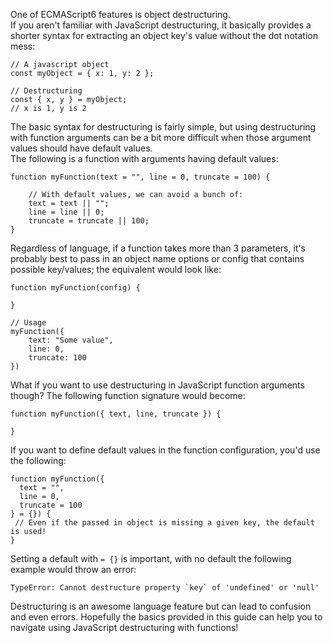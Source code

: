 One of ECMAScript6 features is object destructuring.  
If you aren't familiar with JavaScript destructuring, 
it basically provides a shorter syntax for extracting an object key's value without the dot notation mess:

```
// A javascript object
const myObject = { x: 1, y: 2 };

// Destructuring
const { x, y } = myObject;
// x is 1, y is 2
```

The basic syntax for destructuring is fairly simple,
but using destructuring with function arguments can be a bit more difficult 
when those argument values should have default values.  
The following is a function with arguments having default values:
```
function myFunction(text = "", line = 0, truncate = 100) {

    // With default values, we can avoid a bunch of:
    text = text || "";
    line = line || 0;
    truncate = truncate || 100;
}
```
Regardless of language, 
if a function takes more than 3 parameters, 
it's probably best to pass in an object name options or config that contains possible key/values; 
the equivalent would look like:
```
function myFunction(config) {

}

// Usage
myFunction({
    text: "Some value",
    line: 0,
    truncate: 100
})
```
What if you want to use destructuring in JavaScript function arguments though?
The following function signature would become:
```
function myFunction({ text, line, truncate }) {

}
```
If you want to define default values in the function configuration, you'd use the following:
```
function myFunction({ 
  text = "", 
  line = 0, 
  truncate = 100 
} = {}) {
 // Even if the passed in object is missing a given key, the default is used!
}
```
Setting a default with `= {}` is important, with no default the following example would throw an error:
```
TypeError: Cannot destructure property `key` of 'undefined' or 'null'
```
Destructuring is an awesome language feature but can lead to confusion and even errors.
Hopefully the basics provided in this guide can help you to navigate using JavaScript destructuring with functions!
